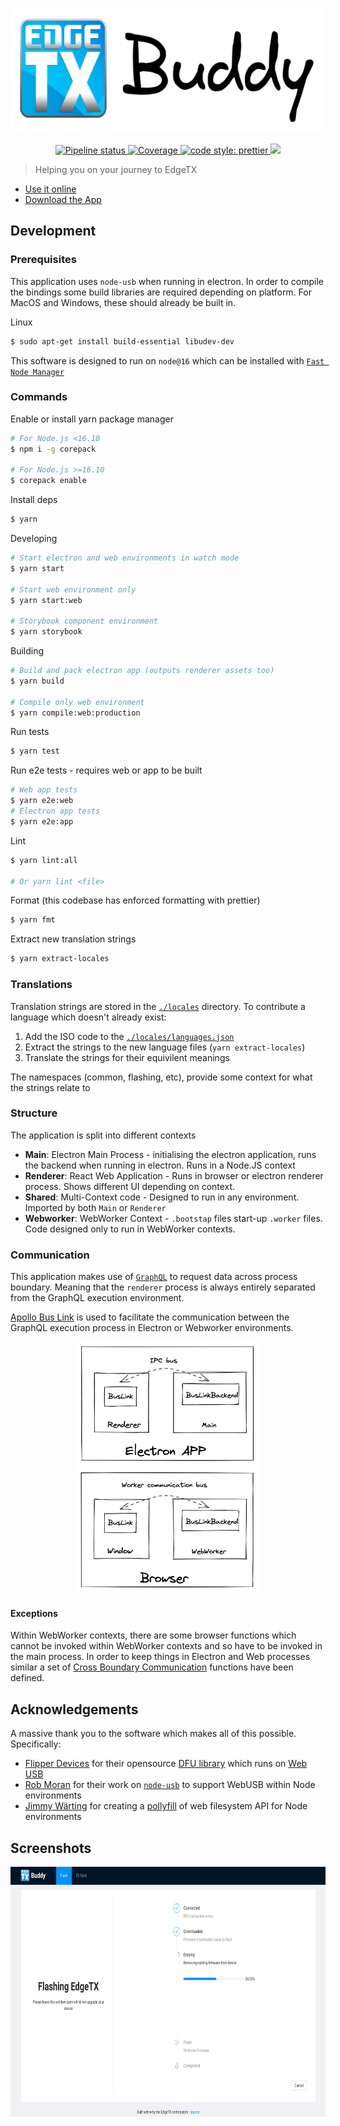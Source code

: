 <p align="center">
  <img height="200" src=".github/media/header.png" alt="EdgeTX Buddy logo">

</p>

<p align="center">
  <a href="https://github.com/EdgeTX/buddy/actions">
    <img src="https://github.com/EdgeTX/buddy/workflows/pipeline/badge.svg" alt="Pipeline status">
  </a>
  <a href="https://codecov.io/gh/EdgeTX/buddy">
    <img alt="Coverage" src="https://codecov.io/gh/EdgeTX/buddy/branch/main/graph/badge.svg?token=B5ZM49925A">
  </a>
  <a href="https://github.com/prettier/prettier">
    <img alt="code style: prettier" src="https://img.shields.io/badge/code_style-prettier-ff69b4.svg?style=flat-square">
  </a>
  <a href="https://github.com/storybooks/storybook" target="_blank">
    <img src="https://raw.githubusercontent.com/storybooks/brand/master/badge/badge-storybook.svg">
  </a>
</p>

> Helping you on your journey to EdgeTX

- [Use it online](https://buddy.edgetx.org/)
- [Download the App](https://github.com/EdgeTX/buddy/releases/tag/latest)

## Development

### Prerequisites

This application uses `node-usb` when running in electron. In order to compile the bindings
some build libraries are required depending on platform. For MacOS and Windows, these should
already be built in.

Linux

```bash
$ sudo apt-get install build-essential libudev-dev
```

This software is designed to run on `node@16` which can be installed with [`Fast Node Manager`](https://github.com/Schniz/fnm)

### Commands

Enable or install yarn package manager

```bash
# For Node.js <16.10
$ npm i -g corepack

# For Node.js >=16.10
$ corepack enable
```

Install deps

```bash
$ yarn
```

Developing

```bash
# Start electron and web environments in watch mode
$ yarn start

# Start web environment only
$ yarn start:web

# Storybook component environment
$ yarn storybook
```

Building

```bash
# Build and pack electron app (outputs renderer assets too)
$ yarn build

# Compile only web environment
$ yarn compile:web:production
```

Run tests

```bash
$ yarn test
```

Run e2e tests - requires web or app to be built

```bash
# Web app tests
$ yarn e2e:web
# Electron app tests
$ yarn e2e:app
```

Lint

```bash
$ yarn lint:all

# Or yarn lint <file>
```

Format (this codebase has enforced formatting with prettier)

```bash
$ yarn fmt
```

Extract new translation strings

```bash
$ yarn extract-locales
```

### Translations

Translation strings are stored in the [`./locales`](./locales/) directory.
To contribute a language which doesn't already exist:

1. Add the ISO code to the [`./locales/languages.json`](./locales/languages.json)
1. Extract the strings to the new language files (`yarn extract-locales`)
1. Translate the strings for their equivilent meanings

The namespaces (common, flashing, etc), provide some context for what the strings relate to

### Structure

The application is split into different contexts

- **Main**: Electron Main Process - initialising the electron application, runs the backend when running in electron. Runs in a Node.JS context
- **Renderer**: React Web Application - Runs in browser or electron renderer process. Shows different UI depending on context.
- **Shared**: Multi-Context code - Designed to run in any environment. Imported by both `Main` or `Renderer`
- **Webworker**: WebWorker Context - `.bootstap` files start-up `.worker` files. Code designed only to run in WebWorker contexts.

### Communication

This application makes use of [`GraphQL`](https://graphql.org/) to request data across process boundary. Meaning that the `renderer` process
is always entirely separated from the GraphQL execution environment.

[Apollo Bus Link](https://github.com/freshollie/apollo-bus-link) is used to facilitate the communication between the GraphQL execution process
in Electron or Webworker environments.

<p align="center">
  <img height="200" src="https://github.com/freshollie/apollo-bus-link/raw/main/.github/media/electron.png" alt="Electron architecture">
  <img height="200" src="https://github.com/freshollie/apollo-bus-link/raw/main/.github/media/webworker.png" alt="Webworker architecture">
</p>

#### Exceptions

Within WebWorker contexts, there are some browser functions which cannot be invoked within WebWorker contexts
and so have to be invoked in the main process. In order to keep things in Electron and Web processes similar
a set of [Cross Boundary Communication](src/webworker/crossboundary) functions have been defined.

## Acknowledgements

A massive thank you to the software which makes all of this possible. Specifically:

- [Flipper Devices](https://flipperzero.one/) for their opensource [DFU library](https://github.com/flipperdevices/webdfu) which runs on [Web USB](https://wicg.github.io/webusb/)
- [Rob Moran](https://github.com/thegecko) for their work on [`node-usb`](https://github.com/node-usb/node-usb) to support WebUSB within Node environments
- [Jimmy Wärting](https://github.com/jimmywarting) for creating a [pollyfill](https://github.com/jimmywarting/native-file-system-adapter) of web filesystem API for Node environments

## Screenshots

<img height="400" src=".github/media/flashing.png" alt="Screenshot of flashing">
